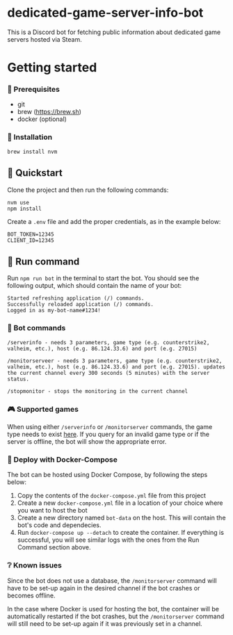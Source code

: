 # dedicated-game-server-info-bot
This is a Discord bot for fetching public information about dedicated game servers hosted via Steam.

# Getting started

### 💼 Prerequisites

- git
- brew (https://brew.sh)
- docker (optional)

### 🔧 Installation

```
brew install nvm
```

## 🧭 Quickstart

Clone the project and then run the following commands:

```
nvm use
npm install
```

Create a `.env` file and add the proper credentials, as in the example below:

```
BOT_TOKEN=12345
CLIENT_ID=12345
```

## 🔎 Run command

Run `npm run bot` in the terminal to start the bot. You should see the following output, which should contain the name of your bot:

```
Started refreshing application (/) commands.
Successfully reloaded application (/) commands.
Logged in as my-bot-name#1234!
```

### 📝 Bot commands

```
/serverinfo - needs 3 parameters, game type (e.g. counterstrike2, valheim, etc.), host (e.g. 86.124.33.6) and port (e.g. 27015)

/monitorserveer - needs 3 parameters, game type (e.g. counterstrike2, valheim, etc.), host (e.g. 86.124.33.6) and port (e.g. 27015). updates the current channel every 300 seconds (5 minutes) with the server status.

/stopmonitor - stops the monitoring in the current channel
```

### 🎮 Supported games

When using either `/serverinfo` or `/monitorserver` commands, the game type needs to exist [here](https://github.com/gamedig/node-gamedig/blob/HEAD/GAMES_LIST.md). If you query for an invalid game type or if the server is offline, the bot will show the appropriate error.

### 🐳 Deploy with Docker-Compose

The bot can be hosted using Docker Compose, by following the steps below:

1. Copy the contents of the `docker-compose.yml` file from this project
2. Create a new `docker-compose.yml` file in a location of your choice where you want to host the bot
3. Create a new directory named `bot-data` on the host. This will contain the bot's code and dependecies.
4. Run `docker-compose up --detach` to create the container. If everything is successful, you will see similar logs with the ones from the Run Command section above.

### ❔ Known issues

Since the bot does not use a database, the `/monitorserver` command will have to be set-up again in the desired channel if the bot crashes or becomes offline. 

In the case where Docker is used for hosting the bot, the container will be automatically restarted if the bot crashes, but the `/monitorserver` command will still need to be set-up again if it was previously set in a channel.